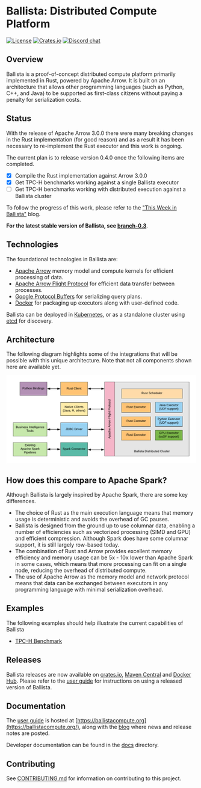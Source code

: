# Ballista: Distributed Compute Platform

[![License][license-badge]][license-url]
[![Crates.io][crates-badge]][crates-url]
[![Discord chat][discord-badge]][discord-url]

[license-badge]: https://img.shields.io/badge/License-Apache%202.0-blue.svg
[license-url]: https://opensource.org/licenses/Apache-2.0
[crates-badge]: https://img.shields.io/crates/v/ballista.svg
[crates-url]: https://crates.io/crates/ballista
[discord-badge]: https://img.shields.io/discord/735486030626422884.svg?logo=discord&style=flat-square
[discord-url]: https://discord.gg/95PMxSk

## Overview

Ballista is a proof-of-concept distributed compute platform primarily implemented in Rust, powered by Apache Arrow. It 
is built on an architecture that allows other programming languages (such as Python, C++, and Java) to be supported 
as first-class citizens without paying a penalty for serialization costs.

## Status

With the release of Apache Arrow 3.0.0 there were many breaking changes in the Rust implementation (for good reason) 
and as a result it has been necessary to re-implement the Rust executor and this work is ongoing.

The current plan is to release version 0.4.0 once the following items are completed.

- [x] Compile the Rust implementation against Arrow 3.0.0
- [x] Get TPC-H benchmarks working against a single Ballista executor
- [ ] Get TPC-H benchmarks working with distributed execution against a Ballista cluster

To follow the progress of this work, please refer to the
["This Week in Ballista"](https://ballistacompute.org/this-week-in-ballista/) blog.

**For the latest stable version of Ballista, see [branch-0.3](https://github.com/ballista-compute/ballista/tree/branch-0.3)**.

## Technologies

The foundational technologies in Ballista are:

- [Apache Arrow](https://arrow.apache.org/) memory model and compute kernels for efficient processing of data.
- [Apache Arrow Flight Protocol](https://arrow.apache.org/blog/2019/10/13/introducing-arrow-flight/) for efficient data 
transfer between processes.
- [Google Protocol Buffers](https://developers.google.com/protocol-buffers) for serializing query plans.
- [Docker](https://www.docker.com/) for packaging up executors along with user-defined code.

Ballista can be deployed in [Kubernetes](https://kubernetes.io/), or as a standalone cluster using 
[etcd](https://etcd.io/) for discovery.

## Architecture

The following diagram highlights some of the integrations that will be possible with this unique architecture. Note 
that not all components shown here are available yet.

![Ballista Architecture Diagram](docs/user-guide/src/img/ballista-architecture.png)

## How does this compare to Apache Spark?

Although Ballista is largely inspired by Apache Spark, there are some key differences.

- The choice of Rust as the main execution language means that memory usage is deterministic and avoids the overhead of 
GC pauses.
- Ballista is designed from the ground up to use columnar data, enabling a number of efficiencies such as vectorized 
processing (SIMD and GPU) and efficient compression. Although Spark does have some columnar support, it is still 
largely row-based today.
- The combination of Rust and Arrow provides excellent memory efficiency and memory usage can be 5x - 10x lower than 
Apache Spark in some cases, which means that more processing can fit on a single node, reducing the overhead of 
distributed compute.
- The use of Apache Arrow as the memory model and network protocol means that data can be exchanged between executors 
in any programming language with minimal serialization overhead.

## Examples

The following examples should help illustrate the current capabilities of Ballista

- [TPC-H Benchmark](rust/benchmarks/tpch)

## Releases

Ballista releases are now available on [crates.io](https://crates.io/crates/ballista), 
[Maven Central](https://search.maven.org/search?q=g:org.ballistacompute) and 
[Docker Hub](https://hub.docker.com/u/ballistacompute). Please refer to the 
[user guide](https://ballistacompute.org/docs/) for instructions on using a released version of Ballista. 

## Documentation

The [user guide](https://ballistacompute.org/docs/) is hosted at [https://ballistacompute.org](https://ballistacompute.org/), 
along with the [blog](https://ballistacompute.org/) where news and release notes are posted.

Developer documentation can be found in the [docs](docs/README.md) directory.

## Contributing

See [CONTRIBUTING.md](CONTRIBUTING.md) for information on contributing to this project.
